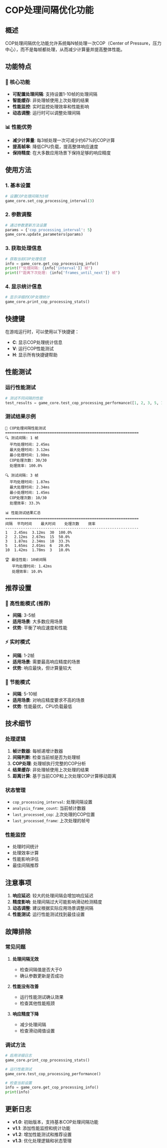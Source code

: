 # COP处理间隔优化功能

## 概述

COP处理间隔优化功能允许系统每N帧处理一次COP（Center of Pressure，压力中心），而不是每帧都处理，从而减少计算量并提高整体性能。

## 功能特点

### 🎯 核心功能
- **可配置处理间隔**: 支持设置1-10帧的处理间隔
- **智能缓存**: 非处理帧使用上次处理的结果
- **性能监控**: 实时监控处理效率和性能影响
- **动态调整**: 运行时可以调整处理间隔

### 📊 性能优势
- **减少计算量**: 每3帧处理一次可减少约67%的COP计算
- **提高帧率**: 降低CPU负载，提高整体响应速度
- **保持精度**: 在大多数应用场景下保持足够的响应精度

## 使用方法

### 1. 基本设置

```python
# 设置COP处理间隔为3帧
game_core.set_cop_processing_interval(3)
```

### 2. 参数调整

```python
# 通过参数更新方法设置
params = {'cop_processing_interval': 5}
game_core.update_parameters(params)
```

### 3. 获取处理信息

```python
# 获取当前COP处理信息
info = game_core.get_cop_processing_info()
print(f"处理间隔: {info['interval']} 帧")
print(f"距离下次处理: {info['frames_until_next']} 帧")
```

### 4. 显示统计信息

```python
# 显示详细的COP处理统计
game_core.print_cop_processing_stats()
```

## 快捷键

在游戏运行时，可以使用以下快捷键：

- **C**: 显示COP处理统计信息
- **V**: 运行COP性能测试
- **H**: 显示所有快捷键帮助

## 性能测试

### 运行性能测试

```python
# 测试不同间隔的性能
test_results = game_core.test_cop_processing_performance([1, 2, 3, 5, 10])
```

### 测试结果示例

```
🧪 COP处理间隔性能测试
============================================================
🔍 测试间隔: 1 帧
  平均处理时间: 2.45ms
  最大处理时间: 3.12ms
  最小处理时间: 1.98ms
  COP处理次数: 30/30
  处理效率: 100.0%

🔍 测试间隔: 3 帧
  平均处理时间: 1.87ms
  最大处理时间: 2.34ms
  最小处理时间: 1.45ms
  COP处理次数: 10/30
  处理效率: 33.3%

📊 性能测试结果汇总
============================================================
间隔	平均时间	最大时间	处理次数	效率
------------------------------------------------------------
1	2.45ms	3.12ms	30	100.0%
2	2.12ms	2.67ms	15	50.0%
3	1.87ms	2.34ms	10	33.3%
5	1.65ms	2.01ms	6	20.0%
10	1.42ms	1.78ms	3	10.0%

🏆 最佳性能: 10帧间隔
   平均处理时间: 1.42ms
   处理效率: 10.0%
```

## 推荐设置

### 🚀 高性能模式 (推荐)
- **间隔**: 3-5帧
- **适用场景**: 大多数应用场景
- **优势**: 平衡了响应速度和性能

### ⚡ 实时模式
- **间隔**: 1-2帧
- **适用场景**: 需要最高响应精度的场景
- **优势**: 响应最快，但计算量较大

### 🔋 节能模式
- **间隔**: 5-10帧
- **适用场景**: 对响应精度要求不高的场景
- **优势**: 性能最优，CPU负载最低

## 技术细节

### 处理逻辑

1. **帧计数器**: 每帧递增计数器
2. **间隔判断**: 检查当前帧是否为处理帧
3. **COP处理**: 处理帧执行完整的COP分析
4. **结果缓存**: 非处理帧使用上次处理的结果
5. **距离计算**: 基于当前COP和上次处理COP计算移动距离

### 状态管理

- `cop_processing_interval`: 处理间隔设置
- `analysis_frame_count`: 当前帧计数器
- `last_processed_cop`: 上次处理的COP位置
- `last_processed_frame`: 上次处理的帧号

### 性能监控

- 处理时间统计
- 处理效率计算
- 性能影响评估
- 最佳间隔推荐

## 注意事项

1. **响应延迟**: 较大的处理间隔会增加响应延迟
2. **精度影响**: 处理间隔过大可能影响滑动检测精度
3. **动态调整**: 建议根据实际应用场景调整间隔
4. **性能测试**: 运行性能测试找到最佳设置

## 故障排除

### 常见问题

1. **处理间隔无效**
   - 检查间隔值是否大于0
   - 确认参数更新是否成功

2. **性能没有改善**
   - 运行性能测试确认效果
   - 检查其他性能瓶颈

3. **响应精度下降**
   - 减少处理间隔
   - 检查滑动阈值设置

### 调试方法

```python
# 启用详细日志
game_core.print_cop_processing_stats()

# 运行性能测试
game_core.test_cop_processing_performance()

# 检查当前设置
info = game_core.get_cop_processing_info()
print(info)
```

## 更新日志

- **v1.0**: 初始版本，支持基本COP处理间隔功能
- **v1.1**: 添加性能监控和统计功能
- **v1.2**: 增加性能测试和推荐设置
- **v1.3**: 优化处理逻辑和状态管理 